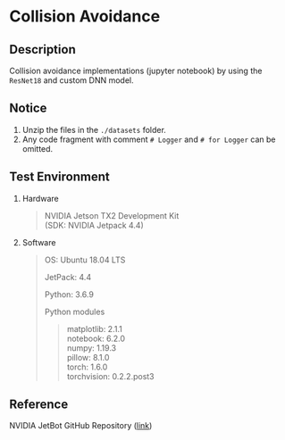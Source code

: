 # **Collision Avoidance**

## **Description**

Collision avoidance implementations (jupyter notebook) by using the `ResNet18` and custom DNN model.

## **Notice**

1. Unzip the files in the `./datasets` folder.
2. Any code fragment with comment `# Logger` and `# for Logger` can be omitted.

## **Test Environment**

1. Hardware

   > NVIDIA Jetson TX2 Development Kit  
   > (SDK: NVIDIA Jetpack 4.4)

2. Software
   > OS: Ubuntu 18.04 LTS
   >
   > JetPack: 4.4
   >
   > Python: 3.6.9
   >
   > Python modules
   >
   > > matplotlib: 2.1.1  
   > > notebook: 6.2.0  
   > > numpy: 1.19.3  
   > > pillow: 8.1.0  
   > > torch: 1.6.0  
   > > torchvision: 0.2.2.post3

## **Reference**

NVIDIA JetBot GitHub Repository ([link][nvidia_jetbot_github])

[nvidia_jetbot_github]: https://github.com/NVIDIA-AI-IOT/jetbot
